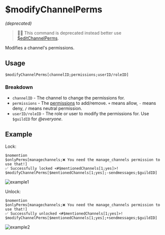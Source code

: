 # $modifyChannelPerms
*(deprecated)*

> 🧙‍♂️ This command is deprecated instead better use [$editChannelPerms](./editChannelPerms.md).

Modifies a channel's permissions.

## Usage
```
$modifyChannelPerms[channelID;permissions;userID/roleID]
```

### Breakdown
- `channelID` - The channel to change the permissions for.
- `permissions` - The [permissions](/src/resources/permissions.md) to add/remove. `+` means allow, `-` means deny, `/` means neutral permission.
- `userID/roleID` - The role or user to modify the permissions for. Use `$guildID` for *@everyone*.

## Example
Lock:
```
$nomention
$onlyPerms[managechannels;❌ You need the manage_channels permission to use that!]
✅ Successfully locked <#$mentionedChannels[1;yes]>!
$modifyChannelPerms[$mentionedChannels[1;yes];-sendmessages;$guildID]
```

![example1](https://user-images.githubusercontent.com/69215413/123529809-19d01980-d6c2-11eb-9cc6-c9c9d559c5cb.png)

Unlock:
```
$nomention
$onlyPerms[managechannels;❌ You need the manage_channels permission to use that!]
✅ Successfully unlocked <#$mentionedChannels[1;yes]>!
$modifyChannelPerms[$mentionedChannels[1;yes];+sendmessages;$guildID]
```

![example2](https://user-images.githubusercontent.com/69215413/123529818-33716100-d6c2-11eb-99d9-c9f04399287a.png)
